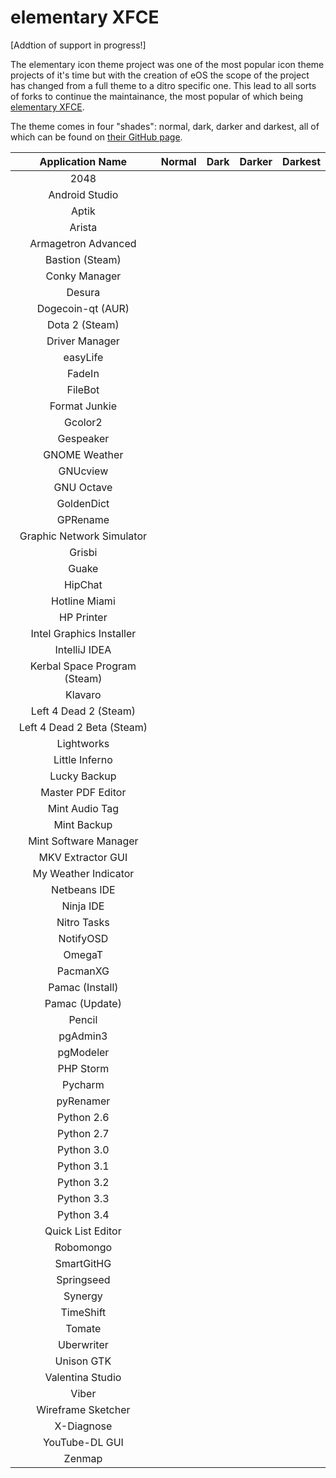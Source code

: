 elementary XFCE
================

[Addtion of support in progress!]

The elementary icon theme project was one of the most popular icon theme projects of it's time but with the creation of eOS the scope of the project has changed from a full theme to a ditro specific one. This lead to all sorts of forks to continue the maintainance, the most popular of which being [elementary XFCE](https://github.com/shimmerproject/elementary-xfce).

The theme comes in four "shades": normal, dark, darker and darkest, all of which can be found on [their GitHub page](https://github.com/shimmerproject/elementary-xfce). 

| Application Name | Normal | Dark | Darker | Darkest |
| :---------------: | :---------------: | :---------------: | :---------------: | :---------------: |
| 2048 |   |   |   |   |
| Android Studio |   |   |   |   |
| Aptik |   |   |   |   |
| Arista |   |   |   |   |
| Armagetron Advanced |   |   |   |   |
| Bastion (Steam) |   |   |   |   |
| Conky Manager |   |   |   |   |
| Desura |   |   |   |   |
| Dogecoin-qt (AUR) |   |   |   |   |
| Dota 2 (Steam) |   |   |   |   |
| Driver Manager |   |   |   |   |
| easyLife |   |   |   |   |
| FadeIn |   |   |   |   |
| FileBot |   |   |   |   |
| Format Junkie |   |   |   |   |
| Gcolor2 |   |   |   |   |
| Gespeaker |   |   |   |   |
| GNOME Weather |   |   |   |   |
| GNUcview |   |   |   |   |
| GNU Octave |   |   |   |   |
| GoldenDict |   |   |   |   |
| GPRename |   |   |   |   |
| Graphic Network Simulator |   |   |   |   |
| Grisbi |   |   |   |   |
| Guake |   |   |   |   |
| HipChat |   |   |   |   |
| Hotline Miami |   |   |   |   |
| HP Printer |   |   |   |   |
| Intel Graphics Installer |   |   |   |   |
| IntelliJ IDEA |   |   |   |   |
| Kerbal Space Program (Steam) |   |   |   |   |
| Klavaro |   |   |   |   |
| Left 4 Dead 2 (Steam) |   |   |   |   |
| Left 4 Dead 2 Beta (Steam) |   |   |   |   |
| Lightworks |   |   |   |   |
| Little Inferno |   |   |   |   |
| Lucky Backup |   |   |   |   |
| Master PDF Editor |   |   |   |   |
| Mint Audio Tag |   |   |   |   |
| Mint Backup |   |   |   |   |
| Mint Software Manager |   |   |   |   |
| MKV Extractor GUI |   |   |   |   |
| My Weather Indicator |   |   |   |   |
| Netbeans IDE |   |   |   |   |
| Ninja IDE |   |   |   |   |
| Nitro Tasks |   |   |   |   |
| NotifyOSD |   |   |   |   |
| OmegaT |   |   |   |   |
| PacmanXG |   |   |   |   |
| Pamac (Install) |   |   |   |   |
| Pamac (Update) |   |   |   |   |
| Pencil |   |   |   |   |
| pgAdmin3 |   |   |   |   |
| pgModeler |   |   |   |   |
| PHP Storm |   |   |   |   |
| Pycharm |   |   |   |   |
| pyRenamer |   |   |   |   |
| Python 2.6 |   |   |   |   |
| Python 2.7 |   |   |   |   |
| Python 3.0 |   |   |   |   |
| Python 3.1 |   |   |   |   |
| Python 3.2 |   |   |   |   |
| Python 3.3 |   |   |   |   |
| Python 3.4 |   |   |   |   |
| Quick List Editor |   |   |   |   |
| Robomongo |   |   |   |   |
| SmartGitHG |   |   |   |   |
| Springseed |   |   |   |   |
| Synergy |   |   |   |   |
| TimeShift |   |   |   |   |
| Tomate |   |   |   |   |
| Uberwriter |   |   |   |   |
| Unison GTK |   |   |   |   |
| Valentina Studio |   |   |   |   |
| Viber |   |   |   |   |
| Wireframe Sketcher |   |   |   |   |
| X-Diagnose |   |   |   |   |
| YouTube-DL GUI |   |   |   |   |
| Zenmap |   |   |   |   |